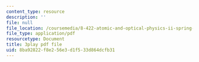 ```yaml
---
content_type: resource
description: ''
file: null
file_location: /coursemedia/8-422-atomic-and-optical-physics-ii-spring-2013/8ba92822f8e256e3d1f533d864dcfb31_FU3P-vnGSZ0.pdf
file_type: application/pdf
resourcetype: Document
title: 3play pdf file
uid: 8ba92822-f8e2-56e3-d1f5-33d864dcfb31
---
```

